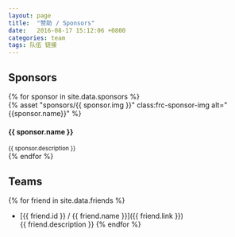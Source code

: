 ```yaml
---
layout: page
title:  "赞助 / Sponsors"
date:   2016-08-17 15:12:06 +0800
categories: team
tags: 队伍 链接
---
```


## Sponsors

<div class="row text-xs-center">
  {% for sponsor in site.data.sponsors %}
  <div class="col-md-4">
    {% asset "sponsors/{{ sponsor.img }}" class:frc-sponsor-img alt="{{sponsor.name}}" %}
    <h4 href="sponsor.link">{{ sponsor.name }}</h4>
    <small class="text-muted">{{ sponsor.description }}</small>
  </div>
  {% endfor %}
</div>

## Teams

{% for friend in site.data.friends %}
* [{{ friend.id }} / {{ friend.name }}]({{ friend.link }})    
    {{ friend.description }}
{% endfor %}
